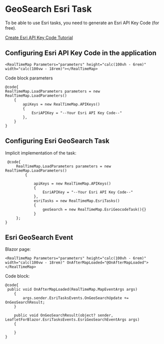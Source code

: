 # GeoSearch Esri Task

To be able to use Esri tasks, you need to generate an Esri API Key Code (for free).

[Create Esri API Key Code Tutorial](https://developers.arcgis.com/documentation/security-and-authentication/api-key-authentication/tutorials/create-an-api-key/)

## Configuring Esri API Key Code in the application

    <RealTimeMap Parameters="parameters" height="calc(100vh - 6rem)" width="calc(100vw - 18rem)"></RealTimeMap>

Code block parameters

    @code{
    RealTimeMap.LoadParameters parameters = new RealTimeMap.LoadParameters()
        {
            apiKeys = new RealTimeMap.APIKeys()
            {
                EsriAPIKey = "--Your Esri API Key Code--"
            },
        }
    }

## Configuring Esri GeoSearch Task

Implicit implementation of the task:

     @code{
         RealTimeMap.LoadParameters parameters = new RealTimeMap.LoadParameters()
             {
             
                 apiKeys = new RealTimeMap.APIKeys()
                 {
                     EsriAPIKey = "--Your Esri API Key Code--"
                 },
                 esriTasks = new RealTimeMap.EsriTasks()
                 {
                     geoSearch = new RealTimeMap.EsriGeocodeTask(){}
                 }
         };
    }

## Esri GeoSearch Event

Blazor page:

    <RealTimeMap Parameters="parameters" height="calc(100vh - 6rem)" width="calc(100vw - 18rem)" OnAfterMapLoaded="@OnAfterMapLoaded"></RealTimeMap>

Code block:

    @code{
     public void OnAfterMapLoaded(RealTimeMap.MapEventArgs args)
        {
            args.sender.EsriTasksEvents.OnGeoSearchUpdate += OnGeoSearchResult;
        }
    
        public void OnGeoSearchResult(object? sender, LeafletForBlazor.EsriTasksEvents.EsriGeoSearchEventArgs args)
        {
    
        }
    }
